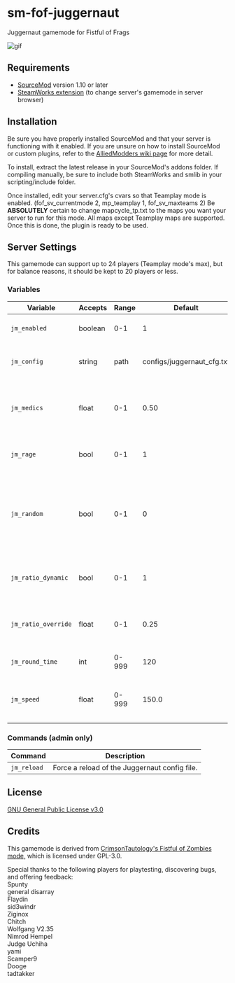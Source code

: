 # sm-fof-juggernaut
Juggernaut gamemode for Fistful of Frags

![gif](https://thumbs.gfycat.com/InfamousEllipticalEarwig-size_restricted.gif)

## Requirements
* [SourceMod](https://www.sourcemod.net/) version 1.10 or later
* [SteamWorks extension](https://users.alliedmods.net/~kyles/builds/SteamWorks/) (to change server's gamemode in server browser)

## Installation
Be sure you have properly installed SourceMod and that your server is functioning with it enabled. If you are unsure on how to install SourceMod or custom plugins, refer to the [AlliedModders wiki page](https://wiki.alliedmods.net/Installing_SourceMod) for more detail.

To install, extract the latest release in your SourceMod's addons folder. If compiling manually, be sure to include both SteamWorks and smlib in your scripting/include folder.

Once installed, edit your server.cfg's cvars so that Teamplay mode is enabled. (fof_sv_currentmode 2, mp_teamplay 1, fof_sv_maxteams 2) Be **ABSOLUTELY** certain to change mapcycle_tp.txt to the maps you want your server to run for this mode. All maps except Teamplay maps are supported. Once this is done, the plugin is ready to be used. 

## Server Settings
This gamemode can support up to 24 players (Teamplay mode's max), but for balance reasons, it should be kept to 20 players or less.

### Variables
| Variable | Accepts | Range | Default | Description |
| --- | --- | --- | --- | --- |
| `jm_enabled` | boolean | 0-1 | 1 | Whether Juggernaut Mode is on or not. |
| `jm_config` | string | path | configs/juggernaut_cfg.txt | Location of the Juggernaut config file, relative to addons/sourcemod. |
| `jm_medics` | float | 0-1 | 0.50 | Percentage of players on the human side that will receive whiskey along with their weapons. |
| `jm_rage` | bool | 0-1 | 1 | Whether the Juggernaut's speed will scale with health. |
| `jm_random` | bool | 0-1 | 0 | Whether the chosen Juggernaut is pure random, or randomly permutated. (everyone gets to be Juggernaut at least once) 1 = pure random. |
| `jm_ratio_dynamic` | bool | 0-1 | 1 | Turns on or off scaling damage reduction for the Juggernaut based on player count. | 
| `jm_ratio_override` | float | 0-1 | 0.25 | Static rate of the Juggernaut's damage reduction if jm_ratio_dynamic is set to 0. | 
| `jm_round_time` | int | 0-999 | 120 | How many seconds humans have to live in a round. | 
| `jm_speed` | float | 0-999 | 150.0 | Movement speed, in Hammer units/second, that the Juggernaut will start with. |

### Commands (admin only)

| Command | Description |
| --- | --- 
| `jm_reload` | Force a reload of the Juggernaut config file. |

## License
[GNU General Public License v3.0](https://choosealicense.com/licenses/gpl-3.0/)

## Credits
This gamemode is derived from [CrimsonTautology's Fistful of Zombies mode,](https://github.com/CrimsonTautology/sm-fistful-of-zombie) which is licensed under GPL-3.0.

Special thanks to the following players for playtesting, discovering bugs, and offering feedback:  
Spunty  
general disarray  
Flaydin  
sid3windr  
Ziginox  
Chitch  
Wolfgang V2.35  
Nimrod Hempel  
Judge Uchiha  
yami  
Scamper9  
Dooge  
tadtakker  
